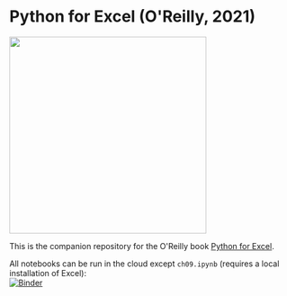 # Python for Excel (O'Reilly, 2021)

<img src="https://github.com/fzumstein/python-for-excel/blob/1st-edition/images/cover.png?raw=true" width="350">

This is the companion repository for the O'Reilly book [Python for Excel](https://learning.oreilly.com/library/view/python-for-excel/9781492080992/).

All notebooks can be run in the cloud except `ch09.ipynb` (requires a local installation of Excel):  
[![Binder](https://mybinder.org/badge_logo.svg)](https://mybinder.org/v2/gh/fzumstein/python-for-excel/1st-edition?urlpath=tree)
